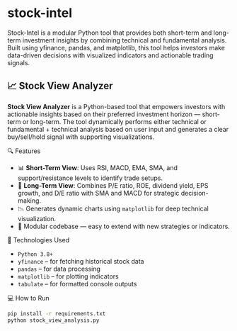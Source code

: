 # stock-intel
Stock-Intel is a modular Python tool that provides both short-term and long-term investment insights by combining technical and fundamental analysis. Built using yfinance, pandas, and matplotlib, this tool helps investors make data-driven decisions with visualized indicators and actionable trading signals.
## 📈 Stock View Analyzer

**Stock View Analyzer** is a Python-based tool that empowers investors with actionable insights based on their preferred investment horizon — short-term or long-term. The tool dynamically performs either technical or fundamental + technical analysis based on user input and generates a clear buy/sell/hold signal with supporting visualizations.

🔍 Features
- 📊 **Short-Term View**: Uses RSI, MACD, EMA, SMA, and support/resistance levels to identify trade setups.
- 🧮 **Long-Term View**: Combines P/E ratio, ROE, dividend yield, EPS growth, and D/E ratio with SMA and MACD for strategic decision-making.
- 📉 Generates dynamic charts using `matplotlib` for deep technical visualization.
- 🔁 Modular codebase — easy to extend with new strategies or indicators.

🚀 Technologies Used
- `Python 3.8+`
- `yfinance` – for fetching historical stock data
- `pandas` – for data processing
- `matplotlib` – for plotting indicators
- `tabulate` – for formatted console outputs

💻 How to Run

```bash
pip install -r requirements.txt
python stock_view_analysis.py
